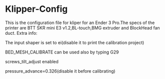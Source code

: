 # Klipper-Config
This is the configuration file for kliper for an Ender 3 Pro.The specs of the printer are BTT SKR mini E3 v1.2,BL-touch,BMG extruder and BlockHead fan duct.
Extra info:

The input shaper is set to ei(disable it to print the calibration project)

BED_MESH_CALIBRATE can be used also by typing G29 

screws_tilt_adjust enabled

pressure_advance=0.326(disable it before calibrating)
